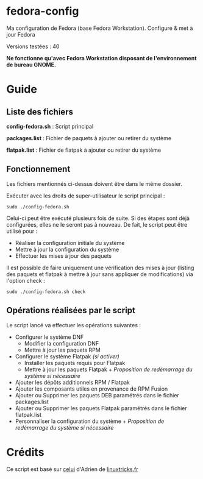 # fedora-config

Ma configuration de Fedora (base Fedora Workstation). Configure & met à jour Fedora

Versions testées : 40

**Ne fonctionne qu'avec Fedora Workstation disposant de l'environnement de bureau GNOME.**

# Guide

## Liste des fichiers

 **config-fedora.sh** : Script principal

 **packages.list** : Fichier de paquets à ajouter ou retirer du système

 **flatpak.list** : Fichier de flatpak à ajouter ou retirer du système

## Fonctionnement

Les fichiers mentionnés ci-dessus doivent être dans le même dossier.

Exécuter avec les droits de super-utilisateur le script principal :

    sudo ./config-fedora.sh

Celui-ci peut être exécuté plusieurs fois de suite. Si des étapes sont déjà configurées, elles ne le seront pas à nouveau. De fait, le script peut être utilisé pour : 

 - Réaliser la configuration initiale du système
 - Mettre à jour la configuration du système
 - Effectuer les mises à jour des paquets

Il est possible de faire uniquement une vérification des mises à jour (listing des paquets et flatpak à mettre à jour sans appliquer de modifications) via l'option check : 

    sudo ./config-fedora.sh check

## Opérations réalisées par le script

Le script lancé va effectuer les opérations suivantes : 

- Configurer le système DNF
    - Modifier la configuration DNF
    - Mettre à jour les paquets RPM
- Configurer le système Flatpak *(si activer)*
    - Installer les paquets requis pour Flatpak
    - Mettre à jour les paquets Flatpak + *Proposition de redémarrage du système si nécessaire*
- Ajouter les dépôts additionnels RPM / Flatpak
- Ajouter les composants utiles en provenance de RPM Fusion
- Ajouter ou Supprimer les paquets DEB paramétrés dans le fichier packages.list
- Ajouter ou Supprimer les paquets Flatpak paramétrés dans le fichier flatpak.list
- Personnaliser la configuration du système + *Proposition de redémarrage du système si nécessaire*

# Crédits

Ce script est basé sur [celui](https://github.com/aaaaadrien/fedora-config) d'Adrien de [linuxtricks.fr](https://www.linuxtricks.fr)